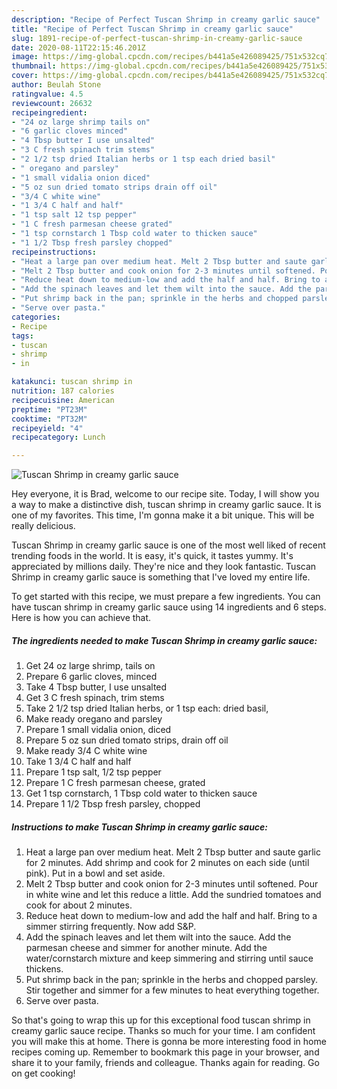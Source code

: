```yaml
---
description: "Recipe of Perfect Tuscan Shrimp in creamy garlic sauce"
title: "Recipe of Perfect Tuscan Shrimp in creamy garlic sauce"
slug: 1891-recipe-of-perfect-tuscan-shrimp-in-creamy-garlic-sauce
date: 2020-08-11T22:15:46.201Z
image: https://img-global.cpcdn.com/recipes/b441a5e426089425/751x532cq70/tuscan-shrimp-in-creamy-garlic-sauce-recipe-main-photo.jpg
thumbnail: https://img-global.cpcdn.com/recipes/b441a5e426089425/751x532cq70/tuscan-shrimp-in-creamy-garlic-sauce-recipe-main-photo.jpg
cover: https://img-global.cpcdn.com/recipes/b441a5e426089425/751x532cq70/tuscan-shrimp-in-creamy-garlic-sauce-recipe-main-photo.jpg
author: Beulah Stone
ratingvalue: 4.5
reviewcount: 26632
recipeingredient:
- "24 oz large shrimp tails on"
- "6 garlic cloves minced"
- "4 Tbsp butter I use unsalted"
- "3 C fresh spinach trim stems"
- "2 1/2 tsp dried Italian herbs or 1 tsp each dried basil"
- " oregano and parsley"
- "1 small vidalia onion diced"
- "5 oz sun dried tomato strips drain off oil"
- "3/4 C white wine"
- "1 3/4 C half and half"
- "1 tsp salt 12 tsp pepper"
- "1 C fresh parmesan cheese grated"
- "1 tsp cornstarch 1 Tbsp cold water to thicken sauce"
- "1 1/2 Tbsp fresh parsley chopped"
recipeinstructions:
- "Heat a large pan over medium heat. Melt 2 Tbsp butter and saute garlic for 2 minutes. Add shrimp and cook for 2 minutes on each side (until pink). Put in a bowl and set aside."
- "Melt 2 Tbsp butter and cook onion for 2-3 minutes until softened. Pour in white wine and let this reduce a little. Add the sundried tomatoes and cook for about 2 minutes."
- "Reduce heat down to medium-low and add the half and half. Bring to a simmer stirring frequently. Now add S&amp;P."
- "Add the spinach leaves and let them wilt into the sauce. Add the parmesan cheese and simmer for another minute. Add the water/cornstarch mixture and keep simmering and stirring until sauce thickens."
- "Put shrimp back in the pan; sprinkle in the herbs and chopped parsley. Stir together and simmer for a few minutes to heat everything together."
- "Serve over pasta."
categories:
- Recipe
tags:
- tuscan
- shrimp
- in

katakunci: tuscan shrimp in 
nutrition: 187 calories
recipecuisine: American
preptime: "PT23M"
cooktime: "PT32M"
recipeyield: "4"
recipecategory: Lunch

---
```



![Tuscan Shrimp in creamy garlic sauce](https://img-global.cpcdn.com/recipes/b441a5e426089425/751x532cq70/tuscan-shrimp-in-creamy-garlic-sauce-recipe-main-photo.jpg)

Hey everyone, it is Brad, welcome to our recipe site. Today, I will show you a way to make a distinctive dish, tuscan shrimp in creamy garlic sauce. It is one of my favorites. This time, I'm gonna make it a bit unique. This will be really delicious.



Tuscan Shrimp in creamy garlic sauce is one of the most well liked of recent trending foods in the world. It is easy, it's quick, it tastes yummy. It's appreciated by millions daily. They're nice and they look fantastic. Tuscan Shrimp in creamy garlic sauce is something that I've loved my entire life.


To get started with this recipe, we must prepare a few ingredients. You can have tuscan shrimp in creamy garlic sauce using 14 ingredients and 6 steps. Here is how you can achieve that.

<!--inarticleads1-->

##### The ingredients needed to make Tuscan Shrimp in creamy garlic sauce:

1. Get 24 oz large shrimp, tails on
1. Prepare 6 garlic cloves, minced
1. Take 4 Tbsp butter, I use unsalted
1. Get 3 C fresh spinach, trim stems
1. Take 2 1/2 tsp dried Italian herbs, or 1 tsp each: dried basil,
1. Make ready  oregano and parsley
1. Prepare 1 small vidalia onion, diced
1. Prepare 5 oz sun dried tomato strips, drain off oil
1. Make ready 3/4 C white wine
1. Take 1 3/4 C half and half
1. Prepare 1 tsp salt, 1/2 tsp pepper
1. Prepare 1 C fresh parmesan cheese, grated
1. Get 1 tsp cornstarch, 1 Tbsp cold water to thicken sauce
1. Prepare 1 1/2 Tbsp fresh parsley, chopped




<!--inarticleads2-->

##### Instructions to make Tuscan Shrimp in creamy garlic sauce:

1. Heat a large pan over medium heat. Melt 2 Tbsp butter and saute garlic for 2 minutes. Add shrimp and cook for 2 minutes on each side (until pink). Put in a bowl and set aside.
1. Melt 2 Tbsp butter and cook onion for 2-3 minutes until softened. Pour in white wine and let this reduce a little. Add the sundried tomatoes and cook for about 2 minutes.
1. Reduce heat down to medium-low and add the half and half. Bring to a simmer stirring frequently. Now add S&amp;P.
1. Add the spinach leaves and let them wilt into the sauce. Add the parmesan cheese and simmer for another minute. Add the water/cornstarch mixture and keep simmering and stirring until sauce thickens.
1. Put shrimp back in the pan; sprinkle in the herbs and chopped parsley. Stir together and simmer for a few minutes to heat everything together.
1. Serve over pasta.




So that's going to wrap this up for this exceptional food tuscan shrimp in creamy garlic sauce recipe. Thanks so much for your time. I am confident you will make this at home. There is gonna be more interesting food in home recipes coming up. Remember to bookmark this page in your browser, and share it to your family, friends and colleague. Thanks again for reading. Go on get cooking!
